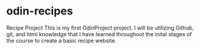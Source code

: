 # odin-recipes
Recipe Project
This is my first OdinProject project. I will be utilizing Github, git, and html knowledge that I have learned throughout the inital stages of the course to create a basic recipe website. 
